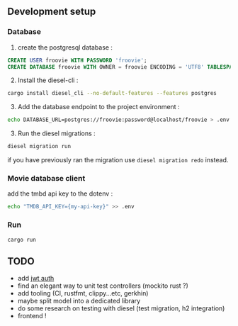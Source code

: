 ## Development setup

### Database

1. create the postgresql database : 
```sql 
CREATE USER froovie WITH PASSWORD 'froovie';
CREATE DATABASE froovie WITH OWNER = froovie ENCODING = 'UTF8' TABLESPACE = pg_default CONNECTION LIMIT = -1;
```

2. Install the diesel-cli : 
```sh
cargo install diesel_cli --no-default-features --features postgres
```

3. Add the database endpoint to the project environment : 
```sh
echo DATABASE_URL=postgres://froovie:password@localhost/froovie > .env
```

3. Run the diesel migrations :
```sh
diesel migration run 
```

if you have previously ran the migration use `diesel migration redo` instead.

### Movie database client

add the tmbd api key to the dotenv : 
```sh
echo "TMDB_API_KEY={my-api-key}" >> .env 
```

### Run 

```
cargo run
```

## TODO

- add [jwt auth](https://www.crates.io/crates/nickel-jwt-session)
- find an elegant way to unit test controllers (mockito rust ?)
- add tooling (CI, rustfmt, clippy...etc, gerkhin)
- maybe split model into a dedicated library
- do some research on testing with diesel (test migration, h2 integration)
- frontend ! 

